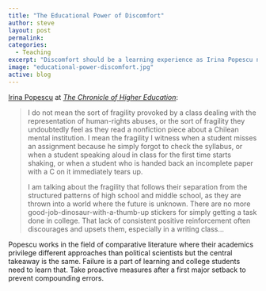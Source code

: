 ```yaml
---
title: "The Educational Power of Discomfort"
author: steve
layout: post
permalink:
categories:
  - Teaching
excerpt: "Discomfort should be a learning experience as Irina Popescu notes at The Chronicle for Higher Education."
image: "educational-power-discomfort.jpg"
active: blog
---
```



[Irina Popescu](http://complit.berkeley.edu/?page_id=8167) at [*The Chronicle of Higher Education*](http://chronicle.com/article/The-Educational-Power-of/236136):

> I do not mean the sort of fragility provoked by a class dealing with the representation of human-rights abuses, or the sort of fragility they undoubtedly feel as they read a nonfiction piece about a Chilean mental institution. I mean the fragility I witness when a student misses an assignment because he simply forgot to check the syllabus, or when a student speaking aloud in class for the first time starts shaking, or when a student who is handed back an incomplete paper with a C on it immediately tears up.
>
> I am talking about the fragility that follows their separation from the structured patterns of high school and middle school, as they are thrown into a world where the future is unknown. There are no more good-job-dinosaur-with-a-thumb-up stickers for simply getting a task done in college. That lack of consistent positive reinforcement often discourages and upsets them, especially in a writing class...

Popescu works in the field of comparative literature where their academics privilege different approaches than political scientists but the central takeaway is the same. Failure is a part of learning and college students need to learn that. Take proactive measures after a first major setback to prevent compounding errors.
